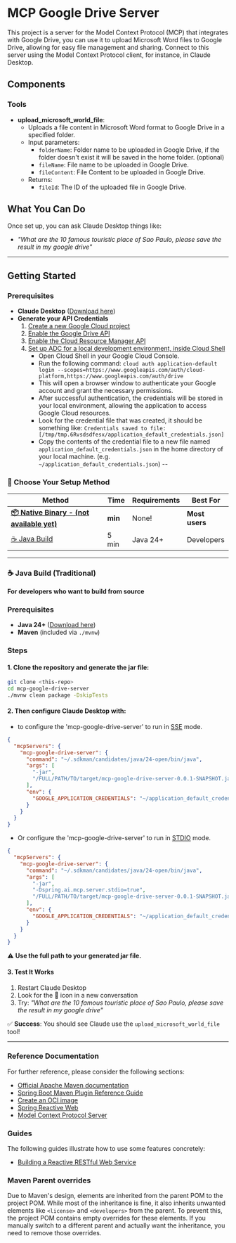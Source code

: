 # MCP Google Drive Server

This project is a server for the Model Context Protocol (MCP) that integrates with Google Drive,
you can use it to upload Microsoft Word files to Google Drive, allowing for easy file management and sharing.
Connect to this server using the Model Context Protocol client, for instance, in Claude Desktop.

## Components

### Tools
- **upload_microsoft_world_file**:
  - Uploads a file content in Microsoft Word format to Google Drive in a specified folder.
  - Input parameters:
    - `folderName`: Folder name to be uploaded in Google Drive, if the folder doesn't exist it will be saved in the home folder. (optional)
    - `fileName`: File name to be uploaded in Google Drive.
    - `fileContent`: File Content to be uploaded in Google Drive.
  - Returns:
    - `fileId`: The ID of the uploaded file in Google Drive.

## What You Can Do
Once set up, you can ask Claude Desktop things like:
- *"What are the 10 famous touristic place of Sao Paulo, please save the result in my google drive"*
---

## Getting Started
### Prerequisites
- **Claude Desktop** ([Download here](https://claude.ai/download))
- **Generate your API Credentials**
  1. [Create a new Google Cloud project](https://console.cloud.google.com/projectcreate)
  2. [Enable the Google Drive API](https://console.cloud.google.com/apis/library/drive.googleapis.com)
  3. [Enable the Cloud Resource Manager API](https://console.cloud.google.com/apis/library/cloudresourcemanager.googleapis.com)
  4. [Set up ADC for a local development environment, inside Cloud Shell](https://cloud.google.com/docs/authentication/set-up-adc-local-dev-environment#google-idp)
     - Open Cloud Shell in your Google Cloud Console.
     - Run the following command: `cloud auth application-default login --scopes=https://www.googleapis.com/auth/cloud-platform,https://www.googleapis.com/auth/drive`
     - This will open a browser window to authenticate your Google account and grant the necessary permissions.
     - After successful authentication, the credentials will be stored in your local environment, allowing the application to access Google Cloud resources.
     - Look for the credential file that was created, it should be something like: `Credentials saved to file: [/tmp/tmp.6Rvsdsdfesx/application_default_credentials.json]`
     - Copy the contents of the credential file to a new file named `application_default_credentials.json` in the home directory of your local machine. (e.g. `~/application_default_credentials.json`)
  --
### 🎯 Choose Your Setup Method

| Method                                                               | Time | Requirements | Best For |
|----------------------------------------------------------------------|------|--------------|----------|
| **[📦 Native Binary - (not available yet)](#-native-binary-no-java)** | **min** | None! | **Most users** |
| [☕ Java Build](#-java-build-traditional)                             | 5 min | Java 24+ | Developers |
---

### ☕ Java Build (Traditional)

**For developers who want to build from source**

### Prerequisites
- **Java 24+** ([Download here](https://adoptium.net/))
- **Maven** (included via `./mvnw`)

### Steps
#### 1. Clone the repository and generate the jar file:
```bash
git clone <this-repo>
cd mcp-google-drive-server
./mvnw clean package -DskipTests
```

#### 2. Then configure Claude Desktop with:
- to configure the 'mcp-google-drive-server' to run in [SSE](https://modelcontextprotocol.io/docs/concepts/transports#server-sent-events-sse-deprecated) mode.
```json
{
  "mcpServers": {
    "mcp-google-drive-server": {
      "command": "~/.sdkman/candidates/java/24-open/bin/java",
      "args": [
        "-jar", 
        "/FULL/PATH/TO/target/mcp-google-drive-server-0.0.1-SNAPSHOT.jar"
      ],
      "env": {
        "GOOGLE_APPLICATION_CREDENTIALS": "~/application_default_credentials.json"
      }
    }
  }
}
```
- Or configure the 'mcp-google-drive-server' to run in [STDIO](https://modelcontextprotocol.io/docs/concepts/transports#standard-input%2Foutput-stdio) mode.
```json
{
  "mcpServers": {
    "mcp-google-drive-server": {
      "command": "~/.sdkman/candidates/java/24-open/bin/java",
      "args": [
        "-jar",
        "-Dspring.ai.mcp.server.stdio=true",
        "/FULL/PATH/TO/target/mcp-google-drive-server-0.0.1-SNAPSHOT.jar"
      ],
      "env": {
        "GOOGLE_APPLICATION_CREDENTIALS": "~/application_default_credentials.json"
      }
    }
  }
}
```
⚠️ **Use the full path to your generated jar file.**


#### 3. Test It Works
1. Restart Claude Desktop
2. Look for the 🔧 icon in a new conversation
3. Try: *"What are the 10 famous touristic place of Sao Paulo, please save the result in my google drive"*

✅ **Success**: You should see Claude use the `upload_microsoft_world_file` tool!


---
### Reference Documentation
For further reference, please consider the following sections:

* [Official Apache Maven documentation](https://maven.apache.org/guides/index.html)
* [Spring Boot Maven Plugin Reference Guide](https://docs.spring.io/spring-boot/3.5.0/maven-plugin)
* [Create an OCI image](https://docs.spring.io/spring-boot/3.5.0/maven-plugin/build-image.html)
* [Spring Reactive Web](https://docs.spring.io/spring-boot/3.5.0/reference/web/reactive.html)
* [Model Context Protocol Server](https://docs.spring.io/spring-ai/reference/api/mcp/mcp-server-boot-starter-docs.html)

### Guides
The following guides illustrate how to use some features concretely:

* [Building a Reactive RESTful Web Service](https://spring.io/guides/gs/reactive-rest-service/)

### Maven Parent overrides

Due to Maven's design, elements are inherited from the parent POM to the project POM.
While most of the inheritance is fine, it also inherits unwanted elements like `<license>` and `<developers>` from the parent.
To prevent this, the project POM contains empty overrides for these elements.
If you manually switch to a different parent and actually want the inheritance, you need to remove those overrides.

